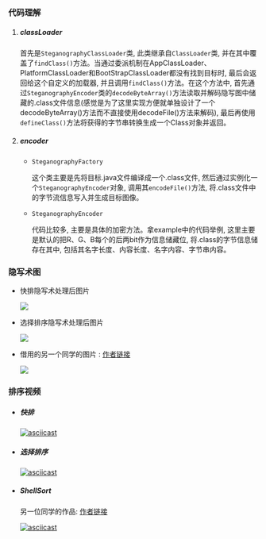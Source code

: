 ### 代码理解

1. ##### classLoader

    首先是`SteganographyClassLoader`类, 此类继承自`ClassLoader`类, 并在其中覆盖了`findClass()`方法。当通过委派机制在AppClassLoader、PlatformClassLoader和BootStrapClassLoader都没有找到目标时, 最后会返回给这个自定义的加载器, 并且调用`findClass()`方法。在这个方法中, 首先通过`SteganographyEncoder`类的`decodeByteArray()`方法读取并解码隐写图中储藏的.class文件信息(感觉是为了这里实现方便就单独设计了一个decodeByteArray()方法而不直接使用decodeFile()方法来解码), 最后再使用`defineClass()`方法将获得的字节串转换生成一个Class对象并返回。

    

2. ##### encoder

    - `SteganographyFactory`

        这个类主要是先将目标.java文件编译成一个.class文件, 然后通过实例化一个`SteganographyEncoder`对象, 调用其`encodeFile()`方法, 将.class文件中的字节流信息写入并生成目标图像。

    - `SteganographyEncoder`

        代码比较多, 主要是具体的加密方法。拿example中的代码举例, 这里主要是默认的把R、G、B每个的后两bit作为信息储藏位, 将.class的字节信息储存在其中, 包括其名字长度、内容长度、名字内容、字节串内容。





### 隐写术图

- 快排隐写术处理后图片

    ![](https://raw.githubusercontent.com/jwork-2021/jw03-EnxIII/main/191220053/SteganographyPics/example.QuickSorter.png)

     

    

- 选择排序隐写术处理后图片

    ![](https://raw.githubusercontent.com/jwork-2021/jw03-EnxIII/main/191220053/SteganographyPics/example.SelectSorter.png)

     

- 借用的另一个同学的图片 : [作者链接](https://github.com/jwork-2021/jw03-star20001)

    ![](https://raw.githubusercontent.com/jwork-2021/jw03-star20001/main/202220008/url/example.ShellSorter.png)





### 排序视频

- ##### **快排**

    [![asciicast](https://asciinema.org/a/k8QWjO6FROmAsXa47dOgXAuSw.svg)](https://asciinema.org/a/k8QWjO6FROmAsXa47dOgXAuSw)

    

- ##### **选择排序**

    [![asciicast](https://asciinema.org/a/pEVEsmtPJSMYYluMKnvwPY1ug.svg)](https://asciinema.org/a/pEVEsmtPJSMYYluMKnvwPY1ug)

    

- ##### **ShellSort**

    另一位同学的作品: [作者链接](https://github.com/jwork-2021/jw03-star20001)

    [![asciicast](https://asciinema.org/a/qygWlwCS1gImNGh7BDx5QOePZ.svg)](https://asciinema.org/a/qygWlwCS1gImNGh7BDx5QOePZ)



